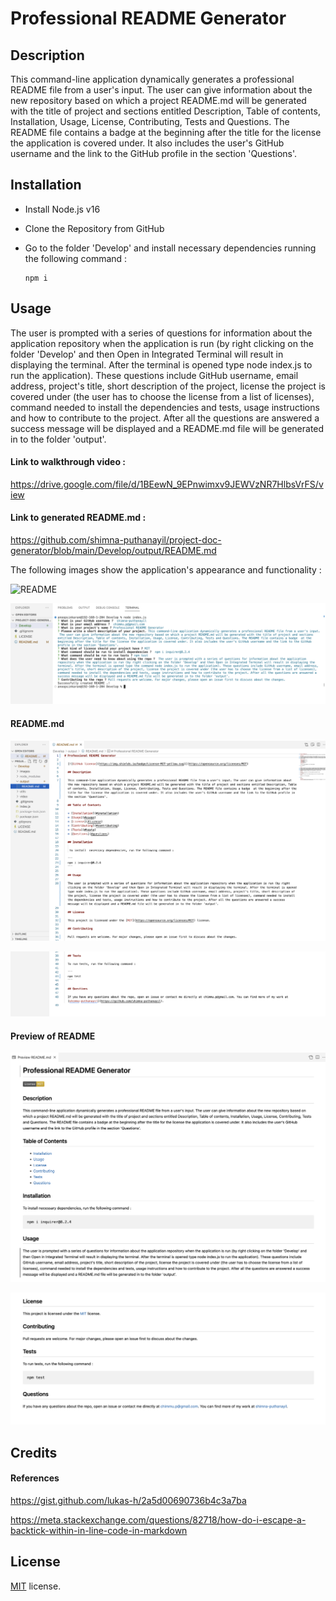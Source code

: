 # Professional README Generator 

## Description

This command-line application dynamically generates a professional README file from a user's input. The user can give information about the new repository based on which a project README.md will be generated with the title of project and sections entitled Description, Table of contents, Installation, Usage, License, Contributing, Tests and Questions. The README file contains a badge  at the beginning after the title for the license the application is covered under. It also includes the user's GitHub username and the link to the GitHub profile in the section 'Questions'.

## Installation

- Install Node.js v16 
- Clone the Repository from GitHub
- Go to the folder 'Develop' and install  necessary dependencies running the following command :

  ```
  npm i 
  ```

## Usage

The user is prompted with a series of questions for information about the application repository when the application is run (by right clicking on the folder 'Develop' and then Open in Integrated Terminal will result in displaying the terminal. After the terminal is opened type node index.js to run the application). These questions include GitHub username, email address, project's title, short description of the project, license the project is covered under (the user has to choose the license from a list of licenses), command needed to install the dependencies and tests, usage instructions and how to contribute to the project. After all the questions are answered a success message will be displayed and a README.md file will be generated in to the folder 'output'.

#### Link to walkthrough video :

https://drive.google.com/file/d/1BEewN_9EPnwimxv9JEWVzNR7HlbsVrFS/view

#### Link to generated README.md :

https://github.com/shimna-puthanayil/project-doc-generator/blob/main/Develop/output/README.md

The following images show the application's appearance and functionality :

![README](./Develop/images/READ-ME.gif)

![README 1](./Develop/images/README1.png)

 #### README.md

![README 2](./Develop/images/README2.png)

![README 3](./Develop/images/README3.png)

#### Preview of README

![README 4](./Develop/images/README4.png)

![README 5](./Develop/images/README5.png)

## Credits

#### References

https://gist.github.com/lukas-h/2a5d00690736b4c3a7ba

https://meta.stackexchange.com/questions/82718/how-do-i-escape-a-backtick-within-in-line-code-in-markdown

## License

[MIT](https://opensource.org/licenses/MIT) license.
